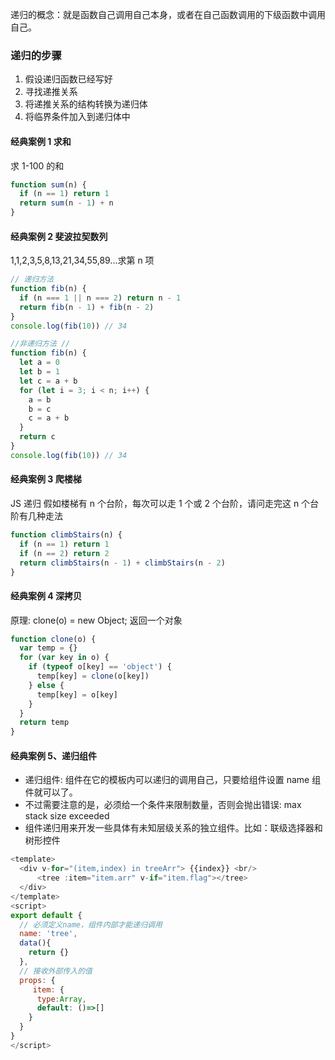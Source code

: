 递归的概念：就是函数自己调用自己本身，或者在自己函数调用的下级函数中调用自己。

### 递归的步骤

1. 假设递归函数已经写好
2. 寻找递推关系
3. 将递推关系的结构转换为递归体
4. 将临界条件加入到递归体中

#### 经典案例 1 求和

求 1-100 的和

```js
function sum(n) {
  if (n == 1) return 1
  return sum(n - 1) + n
}
```

#### 经典案例 2 斐波拉契数列

1,1,2,3,5,8,13,21,34,55,89...求第 n 项

```javascript
// 递归方法
function fib(n) {
  if (n === 1 || n === 2) return n - 1
  return fib(n - 1) + fib(n - 2)
}
console.log(fib(10)) // 34

//非递归方法 //
function fib(n) {
  let a = 0
  let b = 1
  let c = a + b
  for (let i = 3; i < n; i++) {
    a = b
    b = c
    c = a + b
  }
  return c
}
console.log(fib(10)) // 34
```

#### 经典案例 3 爬楼梯

JS 递归 假如楼梯有 n 个台阶，每次可以走 1 个或 2 个台阶，请问走完这 n 个台阶有几种走法

```js
function climbStairs(n) {
  if (n == 1) return 1
  if (n == 2) return 2
  return climbStairs(n - 1) + climbStairs(n - 2)
}
```

#### 经典案例 4 深拷贝

原理: clone(o) = new Object; 返回一个对象

```js
function clone(o) {
  var temp = {}
  for (var key in o) {
    if (typeof o[key] == 'object') {
      temp[key] = clone(o[key])
    } else {
      temp[key] = o[key]
    }
  }
  return temp
}
```

#### 经典案例 5、递归组件

- 递归组件: 组件在它的模板内可以递归的调用自己，只要给组件设置 name 组件就可以了。
- 不过需要注意的是，必须给一个条件来限制数量，否则会抛出错误: max stack size exceeded
- 组件递归用来开发一些具体有未知层级关系的独立组件。比如：联级选择器和树形控件

```js
<template>
  <div v-for="(item,index) in treeArr"> {{index}} <br/>
      <tree :item="item.arr" v-if="item.flag"></tree>
  </div>
</template>
<script>
export default {
  // 必须定义name，组件内部才能递归调用
  name: 'tree',
  data(){
    return {}
  },
  // 接收外部传入的值
  props: {
     item: {
      type:Array,
      default: ()=>[]
    }
  }
}
</script>
```
